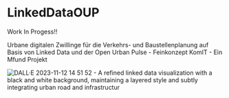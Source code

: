 # LinkedDataOUP


Work In Progess!!

Urbane digitalen Zwillinge für die Verkehrs- und Baustellenplanung auf Basis von Linked Data und der Open Urban Pulse - Feinkonzept
KomIT - Ein Mfund Projekt


![DALL·E 2023-11-12 14 51 52 - A refined linked data visualization with a black and white background, maintaining a layered style and subtly integrating urban road and infrastructur](https://github.com/LukasCocineroDKSR/LinkedDataOUP/assets/82095473/61a2ac21-f5e0-48ef-9176-5814555c8507)
